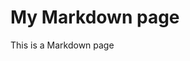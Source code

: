 <!-- [lisa] file I/O actions such creating a JS file requires restarting the dev server -->
<!-- but .md files seem fine -->


# My Markdown page

This is a Markdown page